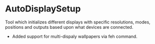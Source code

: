 # AutoDisplaySetup
Tool which initializes different displays with specific resolutions, modes, positions and outputs based upon what devices are connected. 

- Added support for multi-dispaly wallpapers via feh command. 
